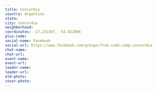 ```yaml
---
title: Concordia
country: Argentina
state: 
city: Concordia
neighborhood: 
coordinates: -27.231367, -52.022986
plus-code:
social-name: Facebook
social-url: https://www.facebook.com/groups/free.code.camp.concordia
chat-name:
chat-url:
event-name:
event-url:
leader-name:
leader-url:
old-photo: 
cover-photo:
---
```

